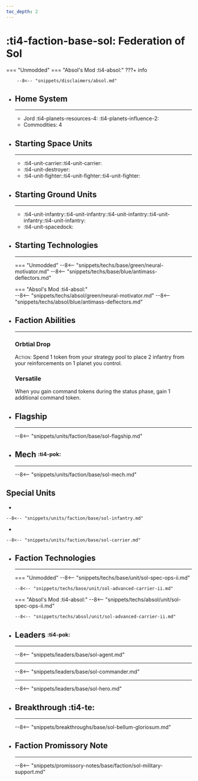 ```yaml
---
toc_depth: 2
---
```


# :ti4-faction-base-sol: Federation of Sol
=== "Unmodded"
=== "Absol's Mod :ti4-absol:" 
    ???+ info

        --8<-- "snippets/disclaimers/absol.md"

<div class="grid cards" markdown>

-   ## __Home System__

    ---

    * Jord :ti4-planets-resources-4: :ti4-planets-influence-2:
    * Commodities: 4

</div>

<div class="grid cards" markdown>

-   ## __Starting Space Units__

    ---

    * :ti4-unit-carrier::ti4-unit-carrier:
    * :ti4-unit-destroyer:
    * :ti4-unit-fighter::ti4-unit-fighter::ti4-unit-fighter:

-   ## __Starting Ground Units__

    ---

    * :ti4-unit-infantry::ti4-unit-infantry::ti4-unit-infantry::ti4-unit-infantry::ti4-unit-infantry:
    * :ti4-unit-spacedock:

-   ## __Starting Technologies__

    ---
    === "Unmodded"
        --8<-- "snippets/techs/base/green/neural-motivator.md"
        --8<-- "snippets/techs/base/blue/antimass-deflectors.md"

    === "Absol's Mod :ti4-absol:"  
        --8<-- "snippets/techs/absol/green/neural-motivator.md"
        --8<-- "snippets/techs/absol/blue/antimass-deflectors.md"

-   ## __Faction Abilities__

    ---
    ### **Orbtial Drop**
    
    <span style="font-variant:small-caps;">Action</span>: Spend 1 token from your strategy pool to place 2 infantry from your reinforcements on 1 planet you control.

    ### **Versatile**

    When you gain command tokens during the status phase, gain 1 additional command token.

-   ## __Flagship__

    ---
    --8<-- "snippets/units/faction/base/sol-flagship.md"

-   ## __Mech__ <sup><sub>:ti4-pok:</sub></sup>

    ---
    --8<-- "snippets/units/faction/base/sol-mech.md"

</div>

## __Special Units__

<div class="grid cards" markdown>

-   

    --8<-- "snippets/units/faction/base/sol-infantry.md"


-   

    --8<-- "snippets/units/faction/base/sol-carrier.md"

</div>

<div class="grid cards" markdown>

-   ## __Faction Technologies__

    ---
    === "Unmodded"
        --8<-- "snippets/techs/base/unit/sol-spec-ops-ii.md"

        --8<-- "snippets/techs/base/unit/sol-advanced-carrier-ii.md"

    === "Absol's Mod :ti4-absol:"
        --8<-- "snippets/techs/absol/unit/sol-spec-ops-ii.md"

        --8<-- "snippets/techs/absol/unit/sol-advanced-carrier-ii.md"

-   ## __Leaders__ <sup><sub>:ti4-pok:</sub></sup>

    ---
    
    --8<-- "snippets/leaders/base/sol-agent.md"

    ---

    --8<-- "snippets/leaders/base/sol-commander.md"

    ---

    --8<-- "snippets/leaders/base/sol-hero.md"

- ## __Breakthrough__ :ti4-te:

    ---
    --8<-- "snippets/breakthroughs/base/sol-bellum-gloriosum.md"

-   ## __Faction Promissory Note__

    ---
    --8<-- "snippets/promissory-notes/base/faction/sol-military-support.md"

</div>